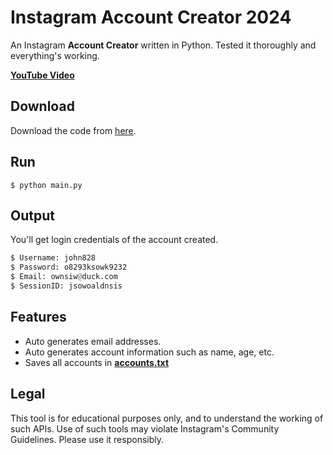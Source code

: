 # Instagram Account Creator 2024
An Instagram **Account Creator** written in Python. Tested it thoroughly and everything's working.

[**YouTube Video**](https://www.youtube.com/watch?v=TOAWGr7G88s)

## Download
Download the code from [here](https://sonii.gumroad.com/l/account-creator/EARLY20).

## Run
    $ python main.py

## Output
You'll get login credentials of the account created.

```python
$ Username: john828
$ Password: o8293ksowk9232
$ Email: ownsiw@duck.com
$ SessionID: jsowoaldnsis
```

## Features
- Auto generates email addresses.
- Auto generates account information such as name, age, etc.
- Saves all accounts in <ins>**accounts.txt**</ins>

## Legal
This tool is for educational purposes only, and to understand the working of such APIs. Use of such tools may violate Instagram's Community Guidelines. Please use it responsibly.
